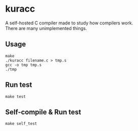# kuracc

A self-hosted C compiler made to study how compilers work.   
There are many unimplemented things.

## Usage
````
make
./kuracc filename.c > tmp.s
gcc -o tmp tmp.s
./tmp
````

## Run test
````
make test
````

## Self-compile & Run test
````
make self_test
````
